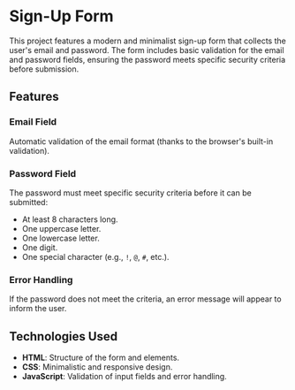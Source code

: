 # Sign-Up Form

This project features a modern and minimalist sign-up form that collects the user's email and password. The form includes basic validation for the email and password fields, ensuring the password meets specific security criteria before submission.

## Features

### Email Field
Automatic validation of the email format (thanks to the browser's built-in validation).

### Password Field
The password must meet specific security criteria before it can be submitted:
- At least 8 characters long.
- One uppercase letter.
- One lowercase letter.
- One digit.
- One special character (e.g., `!`, `@`, `#`, etc.).

### Error Handling
If the password does not meet the criteria, an error message will appear to inform the user.

## Technologies Used

- **HTML**: Structure of the form and elements.
- **CSS**: Minimalistic and responsive design.
- **JavaScript**: Validation of input fields and error handling.
